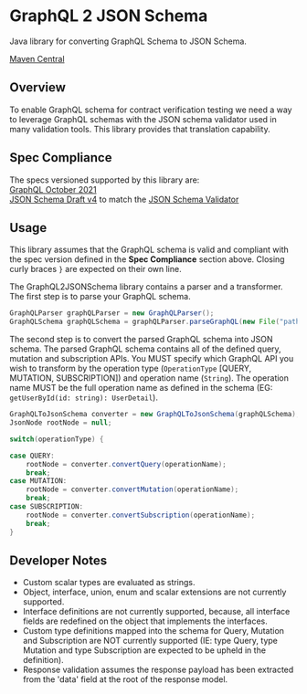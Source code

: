# GraphQL 2 JSON Schema
Java library for converting GraphQL Schema to JSON Schema.  

[Maven Central](https://central.sonatype.dev/artifact/com.ebay.nst/graphql-to-jsonschema/1.0.3/versions)

## Overview
To enable GraphQL schema for contract verification testing we need a way to leverage GraphQL schemas with the JSON schema validator used in many validation tools. This library provides that translation capability.

## Spec Compliance
The specs versioned supported by this library are:  
[GraphQL October 2021](http://spec.graphql.org/October2021/)  
[JSON Schema Draft v4](https://datatracker.ietf.org/doc/html/draft-zyp-json-schema-04) to match the [JSON Schema Validator](https://github.com/java-json-tools/json-schema-validator)

## Usage
This library assumes that the GraphQL schema is valid and compliant with the spec version defined in the **Spec Compliance** section above. Closing curly braces `}` are expected on their own line.

The GraphQL2JSONSchema library contains a parser and a transformer. The first step is to parse your GraphQL schema.

```java
GraphQLParser graphQLParser = new GraphQLParser();
GraphQLSchema graphQLSchema = graphQLParser.parseGraphQL(new File("path/to/your/schema");
```

The second step is to convert the parsed GraphQL schema into JSON schema. The parsed GraphQL schema contains all of the defined query, mutation and subscription APIs. You MUST specify which GraphQL API you wish to transform by the operation type (`OperationType` [QUERY, MUTATION, SUBSCRIPTION]) and operation name (`String`). The operation name MUST be the full operation name as defined in the schema (EG: `getUserById(id: string): UserDetail`).  

```java
GraphQLToJsonSchema converter = new GraphQLToJsonSchema(graphQLSchema);
JsonNode rootNode = null;

switch(operationType) {

case QUERY:
	rootNode = converter.convertQuery(operationName);
	break;
case MUTATION:
	rootNode = converter.convertMutation(operationName);
	break;
case SUBSCRIPTION:
	rootNode = converter.convertSubscription(operationName);
	break;
}
```

## Developer Notes
* Custom scalar types are evaluated as strings.
* Object, interface, union, enum and scalar extensions are not currently supported.
* Interface definitions are not currently supported, because, all interface fields are redefined on the object that implements the interfaces.
* Custom type definitions mapped into the schema for Query, Mutation and Subscription are NOT currently supported (IE: type Query, type Mutation and type Subscription are expected to be upheld in the definition).
* Response validation assumes the response payload has been extracted from the 'data' field at the root of the response model.
